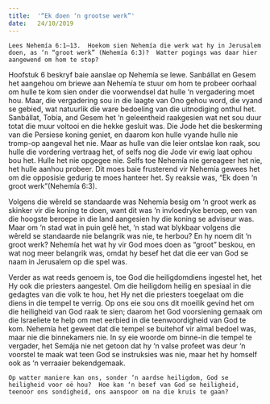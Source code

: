 ```yaml
---
title:  '“Ek doen ‘n grootse werk”'
date:   24/10/2019
---
```


`Lees Nehemía 6:1–13.  Hoekom sien Nehemía die werk wat hy in Jerusalem doen, as ‘n “groot werk” (Nehemía 6:3)?  Watter pogings was daar hier aangewend om hom te stop?` 

Hoofstuk 6 beskryf baie aanslae op Nehemía se lewe. Sanbállat en Gesem het aangehou om briewe aan Nehemía te stuur om hom te probeer oorhaal om hulle te kom sien onder die voorwendsel dat hulle ‘n vergadering moet hou.  Maar, die vergadering sou in die laagte van Ono gehou word, die vyand se gebied, wat natuurlik die ware bedoeling van die uitnodiging onthul het.  Sanbállat, Tobía, and Gesem het ‘n geleentheid raakgesien wat net sou duur totat die muur voltooi en die hekke gesluit was.  Die Jode het die beskerming van die Persiese koning geniet, en daarom kon hulle vyande hulle nie tromp-op aangeval het nie. Maar as hulle van die leier ontslae kon raak, sou hulle die vordering vertraag het, of selfs nog die Jode vir ewig laat ophou bou het.  Hulle het nie opgegee nie.  Selfs toe Nehemía nie gereageer het nie, het hulle aanhou probeer.  Dit moes baie frusterend vir Nehemía gewees het om die opposisie gedurig te moes hanteer het.  Sy reaksie was, “Ek doen ‘n groot werk”(Nehemía 6:3). 

Volgens die wêreld se standaarde was Nehemía besig om ‘n groot werk as skinker vir die koning te doen, want dit was ‘n invloedryke beroep, een van die hoogste beroepe in die land aangesien hy die koning se adviseur was.  Maar om ‘n stad wat in puin gelê het, ‘n stad wat blykbaar volgens die wêreld se standaarde nie belangrik was nie, te herbou?  En hy noem dit ‘n groot werk?  Nehemía het wat hy vir God moes doen as “groot” beskou, en wat nog meer belangrik was, omdat hy besef het dat die eer van God se naam in Jerusalem op die spel was. 

Verder as wat reeds genoem is, toe God die heiligdomdiens ingestel het, het Hy ook die priesters aangestel.  Om die heiligdom heilig en spesiaal in die gedagtes van die volk te hou, het Hy net die priesters toegelaat om die diens in die tempel te verrig.  Op ons eie sou ons dit moeilik gevind het om die heiligheid van God raak te sien;  daarom het God voorsiening gemaak om die Israeliete te help om met eerbied in die teenwoordigheid van God te kom.  Nehemía het geweet dat die tempel se buitehof vir almal bedoel was, maar nie die binnekamers nie.  In sy eie woorde om binne-in die tempel te vergader, het Semája nie net getoon dat hy ‘n valse profeet was deur ‘n voorstel te maak wat teen God se instruksies was nie, maar het hy homself ook as ‘n verraaier bekendgemaak. 

`Op watter maniere kan ons, sonder ‘n aardse heiligdom, God se heiligheid voor oë hou?  Hoe kan ‘n besef van God se heiligheid, teenoor ons sondigheid, ons aanspoor om na die kruis te gaan?`